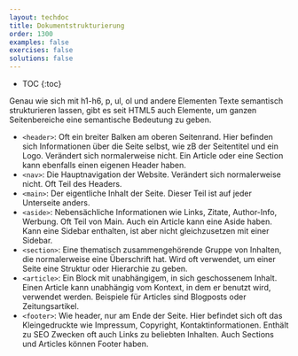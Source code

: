 ```yaml
---
layout: techdoc
title: Dokumentstrukturierung
order: 1300
examples: false
exercises: false
solutions: false
---
```

* TOC
{:toc}

Genau wie sich mit h1-h6, p, ul, ol und andere Elementen Texte semantisch strukturieren lassen, gibt es seit HTML5 auch Elemente, um ganzen Seitenbereiche eine semantische Bedeutung zu geben.
* `<header>`: Oft ein breiter Balken am oberen Seitenrand. Hier befinden sich Informationen über die Seite selbst, wie zB der Seitentitel und ein Logo. Verändert sich normalerweise nicht. Ein Article oder eine Section kann ebenfalls einen eigenen Header haben.
* `<nav>`: Die Hauptnavigation der Website. Verändert sich normalerweise nicht. Oft Teil des Headers.
* `<main>`: Der eigentliche Inhalt der Seite. Dieser Teil ist auf jeder Unterseite anders.
* `<aside>`: Nebensächliche Informationen wie Links, Zitate, Author-Info, Werbung. Oft Teil von Main. Auch ein Article kann eine Aside haben. Kann eine Sidebar enthalten, ist aber nicht gleichzusetzen mit einer Sidebar.
* `<section>`: Eine thematisch zusammengehörende Gruppe von Inhalten, die normalerweise eine Überschrift hat. Wird oft verwendet, um einer Seite eine Struktur oder Hierarchie zu geben.
* `<article>`: Ein Block mit unabhängigem, in sich geschossenem Inhalt. Einen Article kann unabhängig vom Kontext, in dem er benutzt wird, verwendet werden. Beispiele für Articles sind Blogposts oder Zeitungsartikel.
* `<footer>`: Wie header, nur am Ende der Seite. Hier befindet sich oft das Kleingedruckte wie Impressum, Copyright, Kontaktinformationen. Enthält zu SEO Zwecken oft auch Links zu beliebten Inhalten. Auch Sections und Articles können Footer haben.
